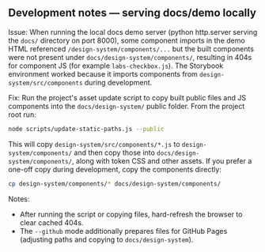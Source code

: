 ## Development notes — serving docs/demo locally

Issue: When running the local docs demo server (python http.server serving the `docs/` directory on port 8000), some component imports in the demo HTML referenced `/design-system/components/...` but the built components were not present under `docs/design-system/components/`, resulting in 404s for component JS (for example `labs-checkbox.js`). The Storybook environment worked because it imports components from `design-system/src/components` during development.

Fix: Run the project's asset update script to copy built public files and JS components into the `docs/design-system/` public folder. From the project root run:

```bash
node scripts/update-static-paths.js --public
```

This will copy `design-system/src/components/*.js` to `design-system/components/` and then copy those into `docs/design-system/components/`, along with token CSS and other assets. If you prefer a one-off copy during development, copy the components directly:

```bash
cp design-system/components/* docs/design-system/components/
```

Notes:
- After running the script or copying files, hard-refresh the browser to clear cached 404s.
- The `--github` mode additionally prepares files for GitHub Pages (adjusting paths and copying to `docs/design-system`).
